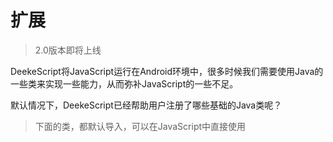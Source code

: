 # 扩展

> 2.0版本即将上线

DeekeScript将JavaScript运行在Android环境中，很多时候我们需要使用Java的一些类来实现一些能力，从而弥补JavaScript的一些不足。

默认情况下，DeekeScript已经帮助用户注册了哪些基础的Java类呢？

> 下面的类，都默认导入，可以在JavaScript中直接使用